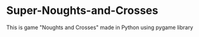 # Super-Noughts-and-Crosses
This is game "Noughts and Crosses" made in Python using pygame library 
